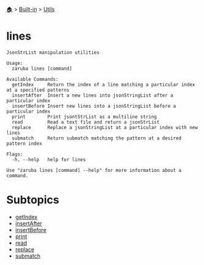 <!--startTocHeader-->
[🏠](../../../README.md) > [Built-in](../../README.md) > [Utils](../README.md)
# lines
<!--endTocHeader-->

```
JsonStrList manipulation utilities

Usage:
  zaruba lines [command]

Available Commands:
  getIndex     Return the index of a line matching a particular index at a specified patterns
  insertAfter  Insert a new lines into jsonStringList after a particular index
  insertBefore Insert new lines into a jsonStringList before a particular index
  print        Print jsontStrList as a multiline string
  read         Read a text file and return a jsonStrList
  replace      Replace a jsonStringList at a particular index with new lines
  submatch     Return submatch matching the pattern at a desired pattern index

Flags:
  -h, --help   help for lines

Use "zaruba lines [command] --help" for more information about a command.

```

<!--startTocSubtopic-->
# Subtopics
- [getIndex](get-index.md)
- [insertAfter](insert-after.md)
- [insertBefore](insert-before.md)
- [print](print.md)
- [read](read.md)
- [replace](replace.md)
- [submatch](submatch.md)
<!--endTocSubtopic-->